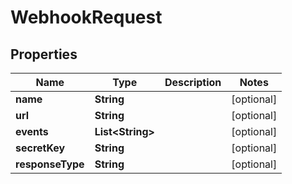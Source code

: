 
# WebhookRequest

## Properties
Name | Type | Description | Notes
------------ | ------------- | ------------- | -------------
**name** | **String** |  |  [optional]
**url** | **String** |  |  [optional]
**events** | **List&lt;String&gt;** |  |  [optional]
**secretKey** | **String** |  |  [optional]
**responseType** | **String** |  |  [optional]



